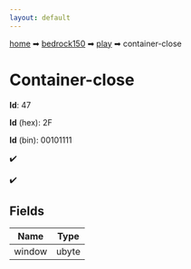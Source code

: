 ```yaml
---
layout: default
---
```


[home](/) ➡ [bedrock150](/protocol/bedrock150) ➡ [play](/protocol/bedrock150/play) ➡ container-close

# Container-close

**Id**: 47

**Id** (hex): 2F

**Id** (bin): 00101111

✔️

✔️

## Fields

Name | Type
---|---
window | ubyte

